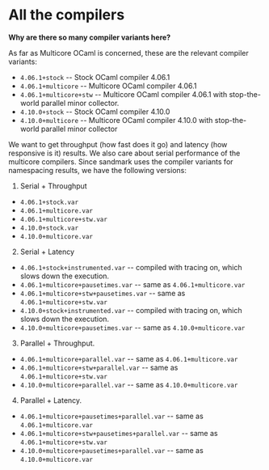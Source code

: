 # All the compilers

**Why are there so many compiler variants here?**

As far as Multicore OCaml is concerned, these are the relevant compiler
variants:

* `4.06.1+stock` -- Stock OCaml compiler 4.06.1
* `4.06.1+multicore` -- Multicore OCaml compiler 4.06.1
* `4.06.1+multicore+stw` -- Multicore OCaml compiler 4.06.1 with stop-the-world
  parallel minor collector.
* `4.10.0+stock` -- Stock OCaml compiler 4.10.0
* `4.10.0+multicore` -- Multicore OCaml compiler 4.10.0 with stop-the-world parallel minor collector

We want to get throughput (how fast does it go) and latency (how responsive is
it) results. We also care about serial performance of the multicore compilers.
Since sandmark uses the compiler variants for namespacing results, we have the
following versions:

1. Serial + Throughput
  + `4.06.1+stock.var`
  + `4.06.1+multicore.var`
  + `4.06.1+multicore+stw.var`
  + `4.10.0+stock.var`
  + `4.10.0+multicore.var`
2. Serial + Latency
  + `4.06.1+stock+instrumented.var` -- compiled with tracing on, which slows
  down the execution.
  + `4.06.1+multicore+pausetimes.var` -- same as `4.06.1+multicore.var`
  + `4.06.1+multicore+stw+pausetimes.var` -- same as
    `4.06.1+multicore+stw.var`
  + `4.10.0+stock+instrumented.var` -- compiled with tracing on, which slows
  down the execution.
  + `4.10.0+multicore+pausetimes.var` -- same as `4.10.0+multicore.var`
3. Parallel + Throughput.
  + `4.06.1+multicore+parallel.var` -- same as `4.06.1+multicore.var`
  + `4.06.1+multicore+stw+parallel.var` -- same as `4.06.1+multicore+stw.var`
  + `4.10.0+multicore+parallel.var` -- same as `4.10.0+multicore.var`
4. Parallel + Latency.
  + `4.06.1+multicore+pausetimes+parallel.var` -- same as
    `4.06.1+multicore.var`
  + `4.06.1+multicore+stw+pausetimes+parallel.var` -- same as
    `4.06.1+multicore+stw.var`
  + `4.10.0+multicore+pausetimes+parallel.var` -- same as
  `4.10.0+multicore.var`
